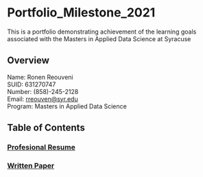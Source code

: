 # Portfolio_Milestone_2021
This is a portfolio demonstrating achievement of the learning goals associated with the Masters in Applied Data Science at Syracuse 

## Overview 

Name: Ronen Reouveni <br/>
SUID: 631270747 <br/>
Number: (858)-245-2128 <br/>
Email: rreouven@syr.edu <br/>
Program: Masters in Applied Data Science <br/>


## Table of Contents 

### [Profesional Resume](https://github.com/RonenReouveni/resume/blob/ca257de53470b426ddf4a7f321b6e79753835660/ronen_reouveni_resume%20(1).pdf)


### [Written Paper](https://github.com/RonenReouveni/written_portfolio/blob/95ceedb1998da0210a7c8131129f56f5d92e9155/ronen_reouveni_portfolio_draft2.pdf)


